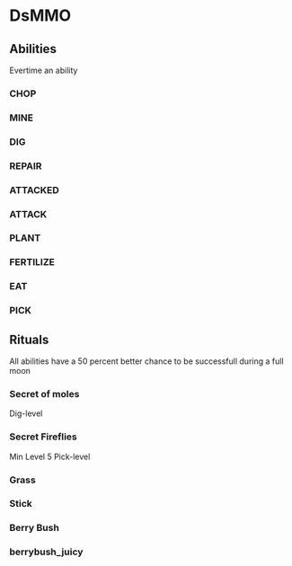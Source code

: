 # DsMMO


## Abilities
Evertime an ability


### CHOP
### MINE
### DIG
### REPAIR
### ATTACKED
### ATTACK
### PLANT
### FERTILIZE
### EAT
### PICK


## Rituals
All abilities have a 50 percent better chance to be successfull during a full moon

### Secret of moles
Dig-level
### Secret Fireflies
Min Level 5
Pick-level

### Grass

### Stick

### Berry Bush

### berrybush_juicy
